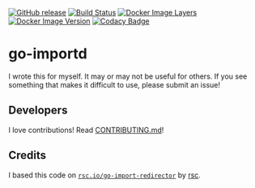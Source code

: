 [![GitHub release](https://img.shields.io/github/release/docwhat/go-importd.svg)](https://github.com/docwhat/go-importd/releases)
[![Build Status](https://travis-ci.org/docwhat/go-importd.svg?branch=master)](https://travis-ci.org/docwhat/go-importd)
[![Docker Image Layers](https://images.microbadger.com/badges/image/docwhat/go-importd.svg)](http://microbadger.com/images/docwhat/go-importd)
[![Docker Image Version](https://images.microbadger.com/badges/version/docwhat/go-importd.svg)](http://microbadger.com/images/docwhat/go-importd)
[![Codacy Badge](https://api.codacy.com/project/badge/Grade/7aff05161c234e2a8b58749c651ee46c)](https://www.codacy.com/app/docwhat/go-importd?utm_source=github.com&utm_medium=referral&utm_content=docwhat/go-importd&utm_campaign=Badge_Grade)

# go-importd

I wrote this for myself. It may or may not be useful for others. If
you see something that makes it difficult to use, please submit an
issue!

## Developers

I love contributions! Read [CONTRIBUTING.md](CONTRIBUTING.md)!

## Credits

I based this code on
[`rsc.io/go-import-redirector`](http://rsc.io/go-import-redirector)
by [rsc](https://github.com/rsc.io).
